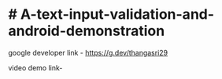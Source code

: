 # # A-text-input-validation-and-android-demonstration


google developer link - https://g.dev/thangasri29

video demo link-
